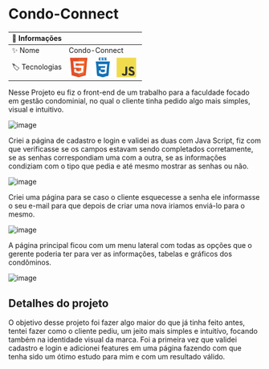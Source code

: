 # Condo-Connect



| :bookmark_tabs: Informações |     |
| -------------  | --- |
| :sparkles: Nome        | Condo-Connect
| :label: Tecnologias | <img src="https://github.com/devicons/devicon/blob/master/icons/html5/html5-original.svg" title="HTML5" alt="HTML" width="40" height="40"/>&nbsp;  <img src="https://github.com/devicons/devicon/blob/master/icons/css3/css3-plain-wordmark.svg" title="CSS3" alt="CSS" width="40" height="40"/>&nbsp; <img src="https://github.com/devicons/devicon/blob/master/icons/javascript/javascript-original.svg" title="JavaScript" alt="JavaScript"  width="40" height="40"/>&nbsp;

Nesse Projeto eu fiz o front-end de um trabalho para a faculdade focado em gestão condominial, no qual o cliente tinha pedido algo mais simples, visual e intuitivo. 

![image](https://github.com/Shirocher/Condo-Connect/assets/123005142/271be8af-d6e8-444d-a732-a24ae0dda32c)

Criei a página de cadastro e login e validei as duas com Java Script, fiz com que verificasse se os campos estavam sendo completados corretamente, se as senhas correspondiam uma com a outra, se as informações condiziam com o tipo que pedia e até mesmo mostrar as senhas ou não.

![image](https://github.com/Shirocher/Condo-Connect/assets/123005142/54f8d491-72cd-4ce6-9740-6ab0c0287679)

Criei uma página para se caso o cliente esquecesse a senha ele informasse o seu e-mail para que depois de criar uma nova iriamos enviá-lo para o mesmo.

![image](https://github.com/Shirocher/Condo-Connect/assets/123005142/4b12fee9-2240-4ddb-9dc9-39f75093ae97)

A página principal ficou com um menu lateral com todas as opções que o gerente poderia ter para ver as informações, tabelas e gráficos dos condôminos.

![image](https://github.com/Shirocher/Condo-Connect/assets/123005142/4a9fb47b-d885-4dd6-b947-73967af0e7d9)








## Detalhes do projeto

O objetivo desse projeto foi fazer algo maior do que já tinha feito antes, tentei fazer como o cliente pediu, um jeito mais simples e intuitívo, focando também na identidade visual da marca. Foi a primeira vez que validei cadastro e login e adicionei features em uma página fazendo com que tenha sido um ótimo estudo para mim e com um resultado válido.
